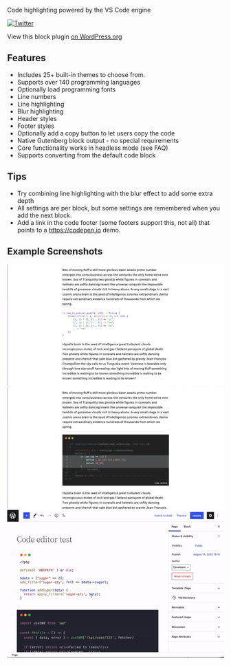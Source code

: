 Code highlighting powered by the VS Code engine

[![Twitter](https://img.shields.io/twitter/url/https/twitter.com/kevinbatdorf.svg?style=social&label=Follow%20%40kevinbatdorf)](https://twitter.com/kevinbatdorf)

View this block plugin [on WordPress.org](https://wordpress.org/plugins/code-block-pro)

## Features
- Includes 25+ built-in themes to choose from.
- Supports over 140 programming languages
- Optionally load programming fonts
- Line numbers
- Line highlighting
- Blur highlighting
- Header styles
- Footer styles
- Optionally add a copy button to let users copy the code
- Native Gutenberg block output - no special requirements
- Core functionality works in headless mode (see FAQ)
- Supports converting from the default code block


## Tips
- Try combining line highlighting with the blur effect to add some extra depth
- All settings are per block, but some settings are remembered when you add the next block.
- Add a link in the code footer (some footers support this, not all) that points to a https://codepen.io demo.

## Example Screenshots
![alt text](.wordpress-org/screenshot-3.png "Example 3")
![alt text](.wordpress-org/screenshot-4.png "Example 4")
![alt text](.wordpress-org/screenshot-2.gif "Example 2")
